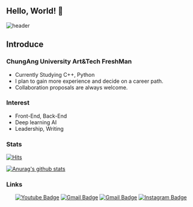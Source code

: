 ## Hello, World! 👋
![header](https://capsule-render.vercel.app/api?type=waving&color=0:2b64b0,100:66ae7b&height=120&fontColor=E6E6FA&fontAlign=50&animation=fadeIn&section=footer&text=SinDaeHa&fontAlign=70)

## Introduce

### ChungAng University Art&Tech FreshMan
- Currently Studying C++, Python
- I plan to gain more experience and decide on a career path.
- Collaboration proposals are always welcome.

### Interest
- Front-End, Back-End
- Deep learning AI
- Leadership, Writing

### Stats
<div align=left>

[![Hits](https://hits.seeyoufarm.com/api/count/incr/badge.svg?url=https%3A%2F%2Fgithub.com%2FSinDaeHa&count_bg=%230045A8&title_bg=%23555555&icon=&icon_color=%23E7E7E7&title=Visitor&edge_flat=false)](https://hits.seeyoufarm.com)
</div>

[![Anurag's github stats](https://github-readme-stats.vercel.app/api?username=SinDaeHa)](https://github.com/anuraghazra/github-readme-stats)

### Links
<div align=center>
  
[![Youtube Badge](https://img.shields.io/badge/Youtube-ff0000?style=flat-round&logo=youtube&link=https://www.youtube.com/@SinDaeHa)](https://www.youtube.com/@SinDaeHa)
[![Gmail Badge](https://img.shields.io/badge/Naver-03c75a?style=flat-round&logo=Naver&logoColor=white&link=mailto:ghbs041113@naver.com)](mailto:ghbs041113@naver.com)
[![Gmail Badge](https://img.shields.io/badge/Gmail-d14836?style=flat-round&logo=Gmail&logoColor=white&link=mailto:bagminseo768@gmail.com)](mailto:bagminseo768@gmail.com)
[![Instagram Badge](https://img.shields.io/badge/Instagram-e4405f?style=flat-round&logo=Instagram&logoColor=white&link=https://www.instagram.com/shindaeha)](https://www.instagram.com/shindaeha)
</div><!--

[![gitanimals](https://render.gitanimals.org/farms/SinDaeHa)](https://github.com/devxb/gitanimals)
